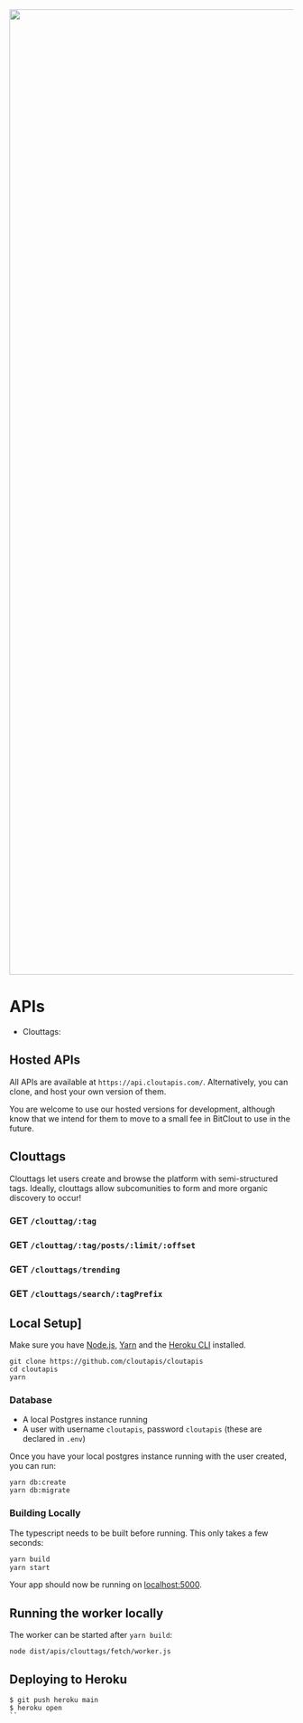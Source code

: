 <center>
<img width="1708" alt="cloutapis" src="https://user-images.githubusercontent.com/1068437/122652120-2a552280-d10b-11eb-9d46-95c1a1de0827.png" alt="Open-source APIs to make building on BitClout easier, faster and more fun.">

</center>


# APIs
* Clouttags: 

## Hosted APIs
All APIs are available at `https://api.cloutapis.com/`. Alternatively, you can clone, and host your own version of them.

You are welcome to use our hosted versions for development, although know that we intend for them to move to a small fee in BitClout to use in the future.

## Clouttags
Clouttags let users create and browse the platform with semi-structured tags. Ideally, clouttags allow subcomunities to form and more organic discovery to occur!

### GET `/clouttag/:tag`

### GET `/clouttag/:tag/posts/:limit/:offset`

### GET `/clouttags/trending`

### GET `/clouttags/search/:tagPrefix`

## Local Setup]
Make sure you have [Node.js](http://nodejs.org/), [Yarn](https://classic.yarnpkg.com/en/docs/install/#mac-stable) and the [Heroku CLI](https://cli.heroku.com/) installed.

```
git clone https://github.com/cloutapis/cloutapis
cd cloutapis
yarn
```

### Database
* A local Postgres instance running
* A user with username `cloutapis`, password `cloutapis` (these are declared in `.env`)

Once you have your local postgres instance running with the user created, you can run:

```
yarn db:create
yarn db:migrate
```

### Building Locally
The typescript needs to be built before running. This only takes a few seconds:

```sh
yarn build
yarn start
```

Your app should now be running on [localhost:5000](http://localhost:5000/).

## Running the worker locally
The worker can be started after `yarn build`:

```
node dist/apis/clouttags/fetch/worker.js
```

## Deploying to Heroku

```
$ git push heroku main
$ heroku open
``
